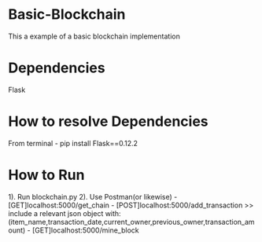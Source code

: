 # Basic-Blockchain
This a example of a basic blockchain implementation

# Dependencies
Flask

# How to resolve Dependencies
From terminal
      - pip install Flask==0.12.2
      
# How to Run

1). Run blockchain.py
2). Use Postman(or likewise)
       - [GET]localhost:5000/get_chain
       - [POST]localhost:5000/add_transaction 
           >> include a relevant json object with: (item_name,transaction_date,current_owner,previous_owner,transaction_amount)
       - [GET]localhost:5000/mine_block
